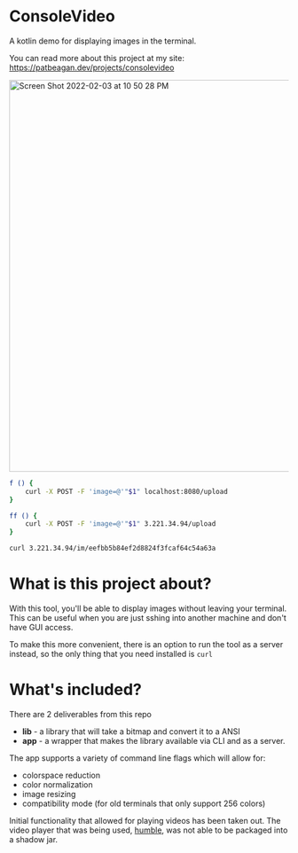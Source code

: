# ConsoleVideo
A kotlin demo for displaying images in the terminal.

You can read more about this project at my site:
https://patbeagan.dev/projects/consolevideo

<img width="707" alt="Screen Shot 2022-02-03 at 10 50 28 PM" src="https://user-images.githubusercontent.com/10187351/152473836-502b5415-df40-4657-9d01-e93cf130515f.png">


```bash
f () {
	curl -X POST -F 'image=@'"$1" localhost:8080/upload
}
```

```bash
ff () {
	curl -X POST -F 'image=@'"$1" 3.221.34.94/upload
}
```

```bash
curl 3.221.34.94/im/eefbb5b84ef2d8824f3fcaf64c54a63a
```

# What is this project about?

With this tool, you'll be able to display images without leaving your terminal. This can be useful when you are just sshing into another machine and don't have GUI access. 

To make this more convenient, there is an option to run the tool as a server instead, so the only thing that you need installed is `curl`

# What's included?

There are 2 deliverables from this repo
- **lib** - a library that will take a bitmap and convert it to a ANSI
- **app** - a wrapper that makes the library available via CLI and as a server.

The app supports a variety of command line flags which will allow for:
- colorspace reduction
- color normalization
- image resizing
- compatibility mode (for old terminals that only support 256 colors)

Initial functionality that allowed for playing videos has been taken out. The video player that was being used, [humble](https://github.com/artclarke/humble-video/blob/master/humble-video-demos/src/main/java/io/humble/video/demos/DecodeAndPlayVideo.java),  was not able to be packaged into a shadow jar.
